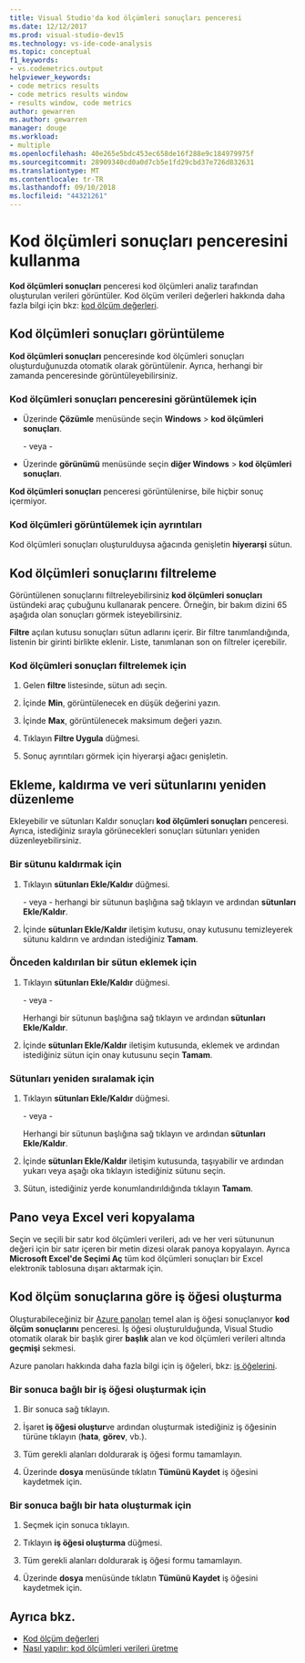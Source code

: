 ```yaml
---
title: Visual Studio'da kod ölçümleri sonuçları penceresi
ms.date: 12/12/2017
ms.prod: visual-studio-dev15
ms.technology: vs-ide-code-analysis
ms.topic: conceptual
f1_keywords:
- vs.codemetrics.output
helpviewer_keywords:
- code metrics results
- code metrics results window
- results window, code metrics
author: gewarren
ms.author: gewarren
manager: douge
ms.workload:
- multiple
ms.openlocfilehash: 40e265e5bdc453ec658de16f288e9c184979975f
ms.sourcegitcommit: 28909340cd0a0d7cb5e1fd29cbd37e726d832631
ms.translationtype: MT
ms.contentlocale: tr-TR
ms.lasthandoff: 09/10/2018
ms.locfileid: "44321261"
---
```

# <a name="using-the-code-metrics-results-window"></a>Kod ölçümleri sonuçları penceresini kullanma

**Kod ölçümleri sonuçları** penceresi kod ölçümleri analiz tarafından oluşturulan verileri görüntüler. Kod ölçüm verileri değerleri hakkında daha fazla bilgi için bkz: [kod ölçüm değerleri](../code-quality/code-metrics-values.md).

## <a name="displaying-code-metrics-results"></a>Kod ölçümleri sonuçları görüntüleme

**Kod ölçümleri sonuçları** penceresinde kod ölçümleri sonuçları oluşturduğunuzda otomatik olarak görüntülenir. Ayrıca, herhangi bir zamanda penceresinde görüntüleyebilirsiniz.

### <a name="to-display-the-code-metrics-results-window"></a>Kod ölçümleri sonuçları penceresini görüntülemek için

- Üzerinde **Çözümle** menüsünde seçin **Windows** > **kod ölçümleri sonuçları**.

   \- veya -

- Üzerinde **görünümü** menüsünde seçin **diğer Windows** > **kod ölçümleri sonuçları**.

**Kod ölçümleri sonuçları** penceresi görüntülenirse, bile hiçbir sonuç içermiyor.

### <a name="to-view-code-metrics-details"></a>Kod ölçümleri görüntülemek için ayrıntıları

Kod ölçümleri sonuçları oluşturulduysa ağacında genişletin **hiyerarşi** sütun.

## <a name="filtering-code-metrics-results"></a>Kod ölçümleri sonuçlarını filtreleme

Görüntülenen sonuçlarını filtreleyebilirsiniz **kod ölçümleri sonuçları** üstündeki araç çubuğunu kullanarak pencere. Örneğin, bir bakım dizini 65 aşağıda olan sonuçları görmek isteyebilirsiniz.

**Filtre** açılan kutusu sonuçları sütun adlarını içerir. Bir filtre tanımlandığında, listenin bir girinti birlikte eklenir. Liste, tanımlanan son on filtreler içerebilir.

### <a name="to-filter-the-code-metrics-results"></a>Kod ölçümleri sonuçları filtrelemek için

1.  Gelen **filtre** listesinde, sütun adı seçin.

2.  İçinde **Min**, görüntülenecek en düşük değerini yazın.

3.  İçinde **Max**, görüntülenecek maksimum değeri yazın.

4.  Tıklayın **Filtre Uygula** düğmesi.

5.  Sonuç ayrıntıları görmek için hiyerarşi ağacı genişletin.

## <a name="adding-removing-and-rearranging-data-columns"></a>Ekleme, kaldırma ve veri sütunlarını yeniden düzenleme

Ekleyebilir ve sütunları Kaldır sonuçları **kod ölçümleri sonuçları** penceresi. Ayrıca, istediğiniz sırayla görünecekleri sonuçları sütunları yeniden düzenleyebilirsiniz.

### <a name="to-remove-a-column"></a>Bir sütunu kaldırmak için

1. Tıklayın **sütunları Ekle/Kaldır** düğmesi.

     \- veya - herhangi bir sütunun başlığına sağ tıklayın ve ardından **sütunları Ekle/Kaldır**.

1. İçinde **sütunları Ekle/Kaldır** iletişim kutusu, onay kutusunu temizleyerek sütunu kaldırın ve ardından istediğiniz **Tamam**.

### <a name="to-add-a-previously-removed-column"></a>Önceden kaldırılan bir sütun eklemek için

1. Tıklayın **sütunları Ekle/Kaldır** düğmesi.

     \- veya -

     Herhangi bir sütunun başlığına sağ tıklayın ve ardından **sütunları Ekle/Kaldır**.

1. İçinde **sütunları Ekle/Kaldır** iletişim kutusunda, eklemek ve ardından istediğiniz sütun için onay kutusunu seçin **Tamam**.

### <a name="to-rearrange-columns"></a>Sütunları yeniden sıralamak için

1. Tıklayın **sütunları Ekle/Kaldır** düğmesi.

     \- veya -

     Herhangi bir sütunun başlığına sağ tıklayın ve ardından **sütunları Ekle/Kaldır**.

1. İçinde **sütunları Ekle/Kaldır** iletişim kutusunda, taşıyabilir ve ardından yukarı veya aşağı oka tıklayın istediğiniz sütunu seçin.

1. Sütun, istediğiniz yerde konumlandırıldığında tıklayın **Tamam**.

## <a name="copying-data-to-the-clipboard-or-excel"></a>Pano veya Excel veri kopyalama

Seçin ve seçili bir satır kod ölçümleri verileri, adı ve her veri sütununun değeri için bir satır içeren bir metin dizesi olarak panoya kopyalayın. Ayrıca **Microsoft Excel'de Seçimi Aç** tüm kod ölçümleri sonuçları bir Excel elektronik tablosuna dışarı aktarmak için.

## <a name="creating-a-work-item-based-on-code-metric-results"></a>Kod ölçüm sonuçlarına göre iş öğesi oluşturma

Oluşturabileceğiniz bir [Azure panoları](/azure/devops/boards/index?view=vsts) temel alan iş öğesi sonuçlanıyor **kod ölçüm sonuçlarını** penceresi. İş öğesi oluşturulduğunda, Visual Studio otomatik olarak bir başlık girer **başlık** alan ve kod ölçümleri verileri altında **geçmişi** sekmesi.

Azure panoları hakkında daha fazla bilgi için iş öğeleri, bkz: [iş öğelerini](/azure/devops/boards/work-items/index?view=vsts).

### <a name="to-create-a-work-item-based-on-a-result"></a>Bir sonuca bağlı bir iş öğesi oluşturmak için

1.  Bir sonuca sağ tıklayın.

2.  İşaret **iş öğesi oluştur**ve ardından oluşturmak istediğiniz iş öğesinin türüne tıklayın (**hata**, **görev**, vb.).

3.  Tüm gerekli alanları doldurarak iş öğesi formu tamamlayın.

4.  Üzerinde **dosya** menüsünde tıklatın **Tümünü Kaydet** iş öğesini kaydetmek için.

### <a name="to-create-a-bug-based-on-a-result"></a>Bir sonuca bağlı bir hata oluşturmak için

1.  Seçmek için sonuca tıklayın.

2.  Tıklayın **iş öğesi oluşturma** düğmesi.

3.  Tüm gerekli alanları doldurarak iş öğesi formu tamamlayın.

4.  Üzerinde **dosya** menüsünde tıklatın **Tümünü Kaydet** iş öğesini kaydetmek için.

## <a name="see-also"></a>Ayrıca bkz.

- [Kod ölçüm değerleri](../code-quality/code-metrics-values.md)
- [Nasıl yapılır: kod ölçümleri verileri üretme](../code-quality/how-to-generate-code-metrics-data.md)